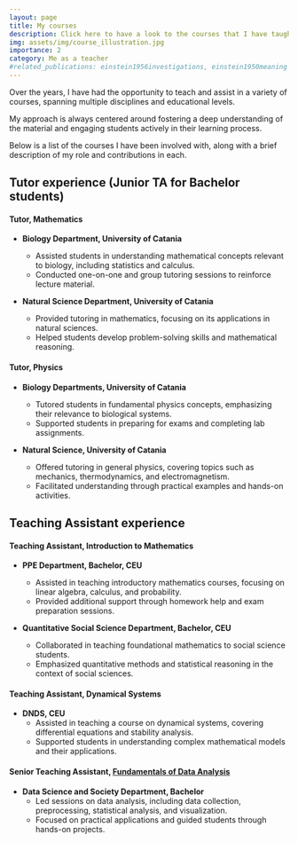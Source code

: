 ```yaml
---
layout: page
title: My courses
description: Click here to have a look to the courses that I have taught over the years
img: assets/img/course_illustration.jpg
importance: 2
category: Me as a teacher
#related_publications: einstein1956investigations, einstein1950meaning
---
```



Over the years, I have had the opportunity to teach and assist in a variety of courses, spanning multiple disciplines and educational levels. 

My approach is always centered around fostering a deep understanding of the material and engaging students actively in their learning process. 

Below is a list of the courses I have been involved with, along with a brief description of my role and contributions in each.

## Tutor experience (Junior TA for Bachelor students)

#### Tutor, Mathematics
- **Biology Department, University of Catania**
  - Assisted students in understanding mathematical concepts relevant to biology, including statistics and calculus.
  - Conducted one-on-one and group tutoring sessions to reinforce lecture material.

- **Natural Science Department, University of Catania**
  - Provided tutoring in mathematics, focusing on its applications in natural sciences.
  - Helped students develop problem-solving skills and mathematical reasoning.

#### Tutor, Physics
- **Biology Departments, University of Catania**
  - Tutored students in fundamental physics concepts, emphasizing their relevance to biological systems.
  - Supported students in preparing for exams and completing lab assignments.

- **Natural Science, University of Catania**
  - Offered tutoring in general physics, covering topics such as mechanics, thermodynamics, and electromagnetism.
  - Facilitated understanding through practical examples and hands-on activities.

## Teaching Assistant experience

#### Teaching Assistant, Introduction to Mathematics
- **PPE Department, Bachelor, CEU**
  - Assisted in teaching introductory mathematics courses, focusing on linear algebra, calculus, and probability.
  - Provided additional support through homework help and exam preparation sessions.

- **Quantitative Social Science Department, Bachelor, CEU**
  - Collaborated in teaching foundational mathematics to social science students.
  - Emphasized quantitative methods and statistical reasoning in the context of social sciences.

#### Teaching Assistant, Dynamical Systems
- **DNDS, CEU**
  - Assisted in teaching a course on dynamical systems, covering differential equations and stability analysis.
  - Supported students in understanding complex mathematical models and their applications.

#### Senior Teaching Assistant, [Fundamentals of Data Analysis](https://leonardodigaetano.github.io/teaching/FDA)
- **Data Science and Society Department, Bachelor**
  - Led sessions on data analysis, including data collection, preprocessing, statistical analysis, and visualization.
  - Focused on practical applications and guided students through hands-on projects.


